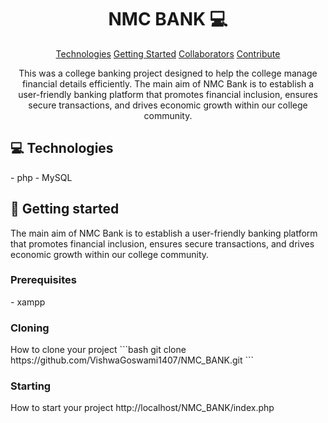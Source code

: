 <h1 align="center" style="font-weight: bold;">NMC BANK 💻</h1> <p align="center"> <a href="#tech">Technologies</a> <a href="#started">Getting Started</a> <a href="#colab">Collaborators</a> <a href="#contribute">Contribute</a> </p> <p align="center">This was a college banking project designed to help the college manage financial details efficiently. The main aim of NMC Bank is to establish a user-friendly banking platform that promotes financial inclusion, ensures secure transactions, and drives economic growth within our college community.</p> <h2 id="technologies">💻 Technologies</h2> - php - MySQL <h2 id="started">🚀 Getting started</h2> The main aim of NMC Bank is to establish a user-friendly banking platform that promotes financial inclusion, ensures secure transactions, and drives economic growth within our college community. <h3>Prerequisites</h3> - xampp <h3>Cloning</h3> How to clone your project ```bash git clone https://github.com/VishwaGoswami1407/NMC_BANK.git ``` <h3>Starting</h3> How to start your project http://localhost/NMC_BANK/index.php
